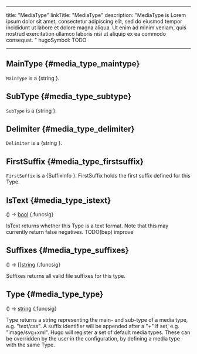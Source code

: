 


---
title: "MediaType"
linkTitle: "MediaType"
description: "MediaType is Lorem ipsum dolor sit amet, consectetur adipiscing elit, sed do eiusmod tempor incididunt ut labore et dolore magna aliqua. Ut enim ad minim veniam, quis nostrud exercitation ullamco laboris nisi ut aliquip ex ea commodo consequat. "
hugoSymbol: TODO




---










## MainType {#media_type_maintype}
`MainType` is a {string  }.






## SubType {#media_type_subtype}
`SubType` is a {string  }.






## Delimiter {#media_type_delimiter}
`Delimiter` is a {string  }.






## FirstSuffix {#media_type_firstsuffix}
`FirstSuffix` is a {SuffixInfo  }.
FirstSuffix holds the first suffix defined for this Type.












## IsText {#media_type_istext}

\(\) → [bool](/documentation/reference/gotypes/#bool)
{.funcsig}


IsText returns whether this Type is a text format.
Note that this may currently return false negatives.
TODO(bep) improve













## Suffixes {#media_type_suffixes}

\(\) → [[]string](/documentation/reference/gotypes/#string)
{.funcsig}


Suffixes returns all valid file suffixes for this type.







## Type {#media_type_type}

\(\) → [string](/documentation/reference/gotypes/#string)
{.funcsig}


Type returns a string representing the main- and sub-type of a media type, e.g. "text/css".
A suffix identifier will be appended after a "+" if set, e.g. "image/svg+xml".
Hugo will register a set of default media types.
These can be overridden by the user in the configuration,
by defining a media type with the same Type.





